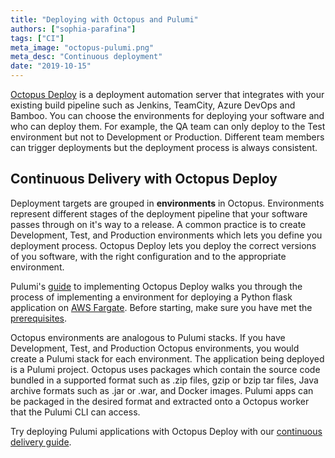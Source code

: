 ```yaml
---
title: "Deploying with Octopus and Pulumi"
authors: ["sophia-parafina"]
tags: ["CI"]
meta_image: "octopus-pulumi.png"
meta_desc: "Continuous deployment"
date: "2019-10-15"
---
```


[Octopus Deploy](https://octopus.com) is a deployment automation server that integrates with your existing build pipeline such as Jenkins, TeamCity, Azure DevOps and Bamboo. You can choose the environments for deploying your software and who can deploy them. For example, the QA team can only deploy to the Test environment but not to Development or Production. Different team members can trigger deployments but the deployment process is always consistent.

## Continuous Delivery with Octopus Deploy

Deployment targets are grouped in **environments** in Octopus. Environments represent different stages of the deployment pipeline that your software passes through on it's way to a release. A common practice is to create Development, Test, and Production environments which lets you define you deployment process. Octopus Deploy lets you deploy the correct versions of you software, with the right configuration and to the appropriate environment.

Pulumi's [guide](https://www.pulumi.com/docs/guides/continuous-delivery/octopus-deploy/) to implementing Octopus Deploy walks you through the process of implementing a environment for deploying a Python flask application on [AWS Fargate](https://aws.amazon.com/fargate/). Before starting, make sure you have met the [prerequisites](https://www.pulumi.com/docs/guides/continuous-delivery/octopus-deploy/#prerequisites).

Octopus environments are analogous to Pulumi stacks. If you have Development, Test, and Production Octopus environments, you would create a Pulumi stack for each environment. The application being deployed is a Pulumi project. Octopus uses packages which contain the source code bundled in a supported format such as .zip files, gzip or bzip tar files,  Java archive formats such as .jar or .war, and Docker images. Pulumi apps can be packaged in the desired format and extracted onto a Octopus worker that the Pulumi CLI can access.

Try deploying Pulumi applications with Octopus Deploy with our [continuous delivery guide](https://www.pulumi.com/docs/guides/continuous-delivery/octopus-deploy/).
